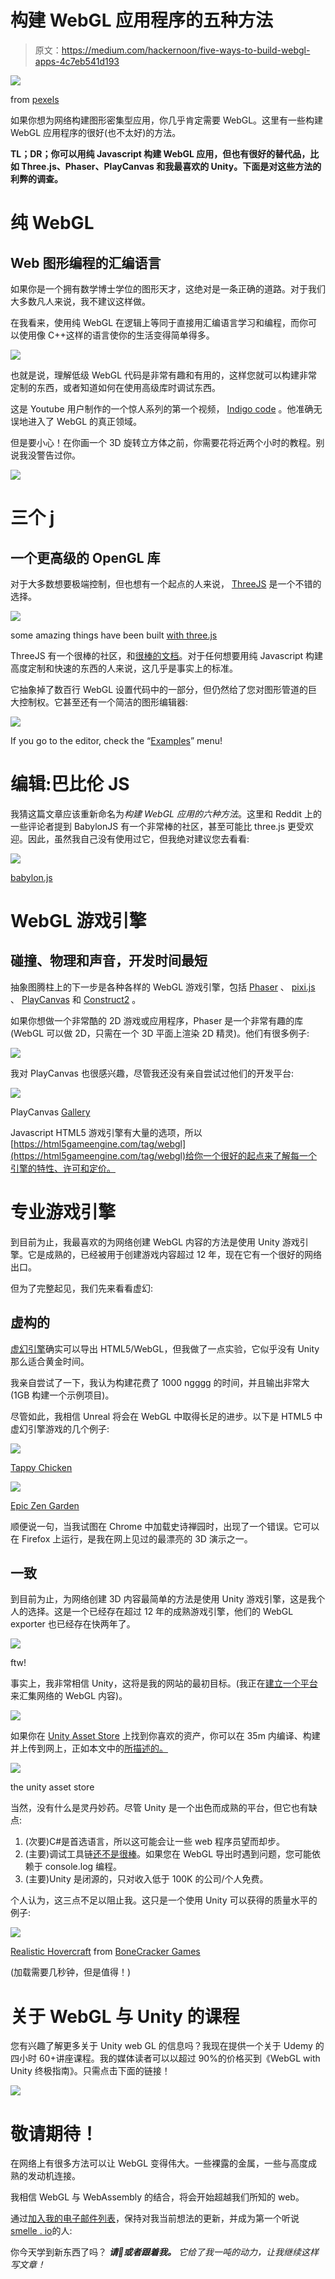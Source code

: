 # 构建 WebGL 应用程序的五种方法

> 原文：<https://medium.com/hackernoon/five-ways-to-build-webgl-apps-4c7eb541d193>

![](img/9beb7d366fc35ccfc5596aedf181b979.png)

from [pexels](https://www.pexels.com/photo/pink-yellow-green-and-blue-chalk-226591/)

如果你想为网络构建图形密集型应用，你几乎肯定需要 WebGL。这里有一些构建 WebGL 应用程序的很好(也不太好)的方法。

**TL；DR；你可以用纯 Javascript 构建 WebGL 应用，但也有很好的替代品，比如 Three.js、Phaser、PlayCanvas 和我最喜欢的 Unity。下面是对这些方法的利弊的调查。**

# 纯 WebGL

## Web 图形编程的汇编语言

如果你是一个拥有数学博士学位的图形天才，这绝对是一条正确的道路。对于我们大多数凡人来说，我不建议这样做。

在我看来，使用纯 WebGL 在逻辑上等同于直接用汇编语言学习和编程，而你可以使用像 C++这样的语言使你的生活变得简单得多。

![](img/5dddc8f077b5837e181afdea61115ade.png)

也就是说，理解低级 WebGL 代码是非常有趣和有用的，这样您就可以构建非常定制的东西，或者知道如何在使用高级库时调试东西。

这是 Youtube 用户制作的一个惊人系列的第一个视频， [Indigo code](https://www.youtube.com/channel/UCufDmM2MGQlbfS3luzgVDxw) 。他准确无误地进入了 WebGL 的真正领域。

但是要小心！在你画一个 3D 旋转立方体之前，你需要花将近两个小时的教程。别说我没警告过你。

![](img/17396585ed2896a26708949e12c5c745.png)

# 三个 j

## 一个更高级的 OpenGL 库

对于大多数想要极端控制，但也想有一个起点的人来说， [ThreeJS](https://threejs.org/) 是一个不错的选择。

![](img/3817d6ca241ca1bfafb063d5ebbc8a6d.png)

some amazing things have been built [with three.js](https://threejs.org/)

ThreeJS 有一个很棒的社区，和[很棒的文档](https://threejs.org/docs/index.html#manual/introduction/Creating-a-scene)。对于任何想要用纯 Javascript 构建高度定制和快速的东西的人来说，这几乎是事实上的标准。

它抽象掉了数百行 WebGL 设置代码中的一部分，但仍然给了您对图形管道的巨大控制权。它甚至还有一个简洁的图形编辑器:

![](img/35b126c0d75bf8ef28acdcb3de5e808f.png)

If you go to the editor, check the “[Examples](https://threejs.org/editor/)” menu!

# 编辑:巴比伦 JS

我猜这篇文章应该重新命名为*构建 WebGL 应用的六种方法*。这里和 Reddit 上的一些评论者提到 BabylonJS 有一个非常棒的社区，甚至可能比 three.js 更受欢迎。因此，虽然我自己没有使用过它，但我绝对建议您去看看:

![](img/831b2cf19b99c0ab51f4ad4ff5516e95.png)

[babylon.js](https://www.babylonjs.com/)

# WebGL 游戏引擎

## 碰撞、物理和声音，开发时间最短

抽象图腾柱上的下一步是各种各样的 WebGL 游戏引擎，包括 [Phaser](http://phaser.io/) 、 [pixi.js](https://github.com/GoodBoyDigital/pixi.js) 、 [PlayCanvas](http://playcanvas.com/) 和 [Construct2](https://www.scirra.com/) 。

如果你想做一个非常酷的 2D 游戏或应用程序，Phaser 是一个非常有趣的库(WebGL 可以做 2D，只需在一个 3D 平面上渲染 2D 精灵)。他们有很多例子:

![](img/8f9502ad66a110f016db2ae7970f3cfb.png)

我对 PlayCanvas 也很感兴趣，尽管我还没有亲自尝试过他们的开发平台:

![](img/3f4ddf09524848be3915c50c7acd5001.png)

PlayCanvas [Gallery](https://playcanvas.com/explore/featured)

Javascript HTML5 游戏引擎有大量的选项，所以[https://html5gameengine.com/tag/webgl](https://html5gameengine.com/tag/webgl)给你一个很好的起点来了解每一个引擎的特性、许可和定价。

# 专业游戏引擎

到目前为止，我最喜欢的为网络创建 WebGL 内容的方法是使用 Unity 游戏引擎。它是成熟的，已经被用于创建游戏内容超过 12 年，现在它有一个很好的网络出口。

但为了完整起见，我们先来看看虚幻:

## 虚构的

[虚幻引擎](https://www.unrealengine.com)确实可以导出 HTML5/WebGL，但我做了一点实验，它似乎没有 Unity 那么适合黄金时间。

我亲自尝试了一下，我认为构建花费了 1000 ngggg 的时间，并且输出非常大(1GB 构建一个示例项目)。

尽管如此，我相信 Unreal 将会在 WebGL 中取得长足的进步。以下是 HTML5 中虚幻引擎游戏的几个例子:

![](img/f2d971736cfdd24251fc3a74e62a2aef.png)

[Tappy Chicken](https://www.unrealengine.com/html5/)

![](img/24270f81e93ee0a1c25af23052b6db58.png)

[Epic Zen Garden](https://s3.amazonaws.com/mozilla-games/ZenGarden/EpicZenGarden.html)

顺便说一句，当我试图在 Chrome 中加载史诗禅园时，出现了一个错误。它可以在 Firefox 上运行，是我在网上见过的最漂亮的 3D 演示之一。

## 一致

到目前为止，为网络创建 3D 内容最简单的方法是使用 Unity 游戏引擎，这是我个人的选择。这是一个已经存在超过 12 年的成熟游戏引擎，他们的 WebGL exporter 也已经存在快两年了。

![](img/9b01eb27d533df84f33e0cf5795444a1.png)

ftw!

事实上，我非常相信 Unity，这将是我的网站的最初目标。(我正在[建立一个平台](https://hackernoon.com/webgl-needs-a-home-6f11fddc01df)来汇集网络的 WebGL 内容)。

[![](img/6db5f57236bcecd10af09cf26c606ed6.png)](http://simmer.io)

如果你在 [Unity Asset Store](https://www.assetstore.unity3d.com/en/#!/) 上找到你喜欢的资产，你可以在 35m 内编译、构建并上传到网上，正如本文中的[所描述的。](https://hackernoon.com/how-i-built-and-deployed-a-webgl-game-to-a-new-website-in-35m-15b2e8339c31)

![](img/513a14d87e868606d5d45365b51664b7.png)

the unity asset store

当然，没有什么是灵丹妙药。尽管 Unity 是一个出色而成熟的平台，但它也有缺点:

1.  (次要)C#是首选语言，所以这可能会让一些 web 程序员望而却步。
2.  (主要)调试工具链[还不是很棒](https://docs.unity3d.com/Manual/webgl-debugging.html)。如果您在 WebGL 导出时遇到问题，您可能依赖于 console.log 编程。
3.  (主要)Unity 是闭源的，只对收入低于 100K 的公司/个人免费。

个人认为，这三点不足以阻止我。这只是一个使用 Unity 可以获得的质量水平的例子:

[![](img/fcb68ed8f2e94404a5e428a9a0f35d3a.png)](https://dl.dropboxusercontent.com/u/248930654/Asset%20Store%20Demos/Realistic%20Hovercraft%20Demo/Realistic%20Hovercraft%20Demo.html)

[Realistic Hovercraft](https://dl.dropboxusercontent.com/u/248930654/Asset%20Store%20Demos/Realistic%20Hovercraft%20Demo/Realistic%20Hovercraft%20Demo.html) from [BoneCracker Games](http://www.bonecrackergames.com/)

(加载需要几秒钟，但是值得！)

# 关于 WebGL 与 Unity 的课程

您有兴趣了解更多关于 Unity web GL 的信息吗？我现在提供一个关于 Udemy 的四小时 60+讲座课程。我的媒体读者可以以超过 90%的价格买到《WebGL with Unity 终极指南》。只需点击下面的链接！

[![](img/e6afbce17a3c9a2f26f7e6c320942b51.png)](https://www.udemy.com/webgl-with-unity-the-ultimate-guide-to-games-in-the-browser/?couponCode=MEDIUM11)

# 敬请期待！

在网络上有很多方法可以让 WebGL 变得伟大。一些裸露的金属，一些与高度成熟的发动机连接。

我相信 WebGL 与 WebAssembly 的结合，将会开始超越我们所知的 web。

通过[加入我的电子邮件列表](https://upscri.be/1c08e9/)，保持对我当前想法的更新，并成为第一个听说[smelle . io](https://simmer.io)的人:

你今天学到新东西了吗？ ***请💚或者跟着我。*** *它给了我一吨的动力，让我继续这样写文章！*